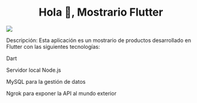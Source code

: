 <h1 align="center">Hola 📡, Mostrario Flutter</h1>

<img src="https://i.imgur.com/jXavKCD.jpg">

Descripción: Esta aplicación es un mostrario de productos desarrollado en Flutter con las siguientes tecnologías:

Dart

Servidor local Node.js

MySQL para la gestión de datos

Ngrok para exponer la API al mundo exterior
